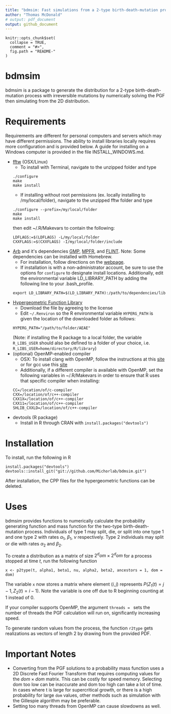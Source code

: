 ```yaml
---
title: "bdmsim: Fast simulations from a 2-type birth-death-mutation process"
author: "Thomas McDonald"
# output: pdf_document
output: github_document
---
```


<!-- README.md is generated from README.Rmd. Please edit that file -->

```{r, echo = FALSE}
knitr::opts_chunk$set(
  collapse = TRUE,
  comment = "#>",
  fig.path = "README-"
)
```

# bdmsim

bdmsim is a package to generate the distribution for a 2-type
birth-death-mutation process with irreversible mutations by numerically
solving the PGF then simulating from the 2D distribution.

# Requirements

Requirements are different for personal computers and servers which may have
different permissions. The ability to install libraries locally requires more
configuration and is provided below. A guide for installing on a Windows
computer is provided in the file INSTALL_WINDOWS.md.

* [fftw](http://fftw.org/fftw-3.3.7.tar.gz) (OSX/Linux)
    + To install with Terminal, navigate to the unzipped folder and type
    ~~~~
    ./configure
    make
    make install
    ~~~~
    + If installing without root permissions (ex. locally installing to /my/local/folder), navigate to the unzipped fftw folder and type
    ~~~~
    ./configure --prefix=/my/local/folder
    make
    make install
    ~~~~
    then edit ~/.R/Makevars to contain the following:
    ~~~
    LDFLAGS:=$(LDFLAGS) -L/my/local/folder
    CXXFLAGS:=$(CXXFLAGS) -I/my/local/folder/include
    ~~~
* [Arb](http://arblib.org) and it's dependencies [GMP](https://gmplib.org), [MPFR](http://www.mpfr.org), and [FLINT](http://www.flintlib.org/). Note: Some dependencies can be installed with Homebrew.
    + For installation, follow directions on the [webpage](http://arblib.org/setup.html#download).
    + If installation is with a non-administrator account, be sure to use the options for `configure` to designate install locations. Additionally, edit the environmental variable LD_LIBRARY_PATH by adding the following line to your .bash_profile.
    ~~~
    export LD_LIBRARY_PATH=$(LD_LIBRARY_PATH):/path/to/dependencies/lib
    ~~~
* [Hypergeometric Function Library](http://cpc.cs.qub.ac.uk/summaries/AEAE_v1_0.html)
    + Download the file by agreeing to the license
    + Edit `~/.Renviron` so the R environmental variable `HYPERG_PATH` is given the location of the downloaded folder as follows:
    ```
    HYPERG_PATH="/path/to/folder/AEAE"
    ```
    (Note: if installing the R package to a local folder, the variable `R_LIBS_USER` should also be defined to a folder of your choice,
    i.e. `R_LIBS_USER=home/directory/R/library`)
* (optional) OpenMP-enabled compiler
    + OSX: To install clang with OpenMP, follow the instructions at this [site](https://thecoatlessprofessor.com/programming/openmp-in-r-on-os-x/) or
    for gcc use this [site](https://asieira.github.io/using-openmp-with-r-packages-in-os-x.html)
    + Additionally, if a different compiler is available with OpenMP, set the following
    variables in ~/.R/Makevars in order to ensure that R uses that specific compiler when installing:
    ~~~
    CC=/location/of/c-compiler
    CXX=/location/of/c++-compiler
    CXX1X=/location/of/c++-compiler
    CXX11=/location/of/c++-compiler
    SHLIB_CXXLD=/location/of/c++-compiler
    ~~~
* devtools (R package)
    + Install in R through CRAN with `install.packages("devtools")`


# Installation
To install, run the following in R
~~~
install.packages("devtools")
devtools::install_git("git://github.com/Michorlab/bdmsim.git")
~~~

After installation, the CPP files for the hypergeometric functions can be deleted.

# Uses

bdmsim provides functions to numerically calculate the probability generating function and mass function for
the two-type birth-death-mutation process. Individuals of type 1 may split, die, or split into one type 1 and
one type 2 with rates $\alpha_1$, $\beta_1$, $\nu$ respectively. Type 2 individuals may split or die with
rates $\alpha_2$ and $\beta_2$.

To create a distribution as a matrix of size $2^dom \times 2^dom$ for a process stopped at time $t$,
run the following function
~~~
x <- p2type(t, alpha1, beta1, nu, alpha2, beta2, ancestors = 1, dom = dom)
~~~
The variable `x` now stores a matrix where element $(i,j)$ represents $P(Z_1(t) = j-1, Z_2(t) = i-1)$. Note
the variable is one off due to R beginning counting at 1 instead of 0.

If your compiler supports OpenMP, the argument `threads = ` sets the number of threads the PGF calculation
will run on, significantly increasing speed.

To generate random values from the process, the function `r2type` gets realizations as vectors of length
2 by drawing from the provided PDF.

# Important Notes
* Converting from the PGF solutions to a probability mass function uses a 2D Discrete Fast Fourier Transform
that requires computing values for the $dom \times dom$ matrix. This can be costly for speed memory. Selecting
dom too low can be inaccurate and dom too high can take a lot of time. In cases where t is large for
supercritical growth, or there is a high probability for large `dom` values, other methods such as simulation
with the Gillespie algorithm may be preferable.
* Setting too many threads from OpenMP can cause slowdowns as well.
